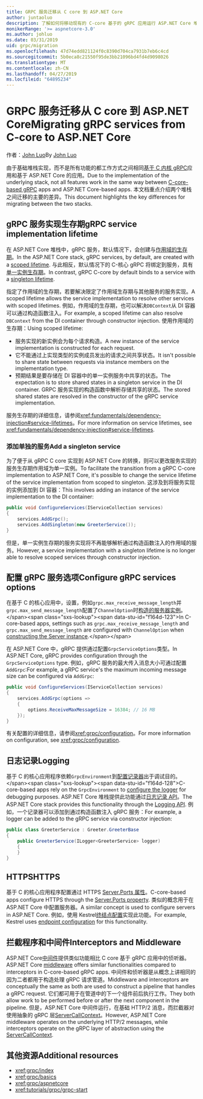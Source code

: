 ```yaml
---
title: GRPC 服务迁移从 C core 到 ASP.NET Core
author: juntaoluo
description: 了解如何将移动现有的 C-core 基于的 gRPC 应用运行 ASP.NET Core 堆栈顶部。
monikerRange: '>= aspnetcore-3.0'
ms.author: johluo
ms.date: 03/31/2019
uid: grpc/migration
ms.openlocfilehash: 47d74edd821124f0c8390d704ca7931b7eb6c4cd
ms.sourcegitcommit: 5b0eca8c21550f95de3bb21096bd4fd4d9098026
ms.translationtype: MT
ms.contentlocale: zh-CN
ms.lasthandoff: 04/27/2019
ms.locfileid: "64895234"
---
```

# <a name="migrating-grpc-services-from-c-core-to-aspnet-core"></a><span data-ttu-id="f164d-103">GRPC 服务迁移从 C core 到 ASP.NET Core</span><span class="sxs-lookup"><span data-stu-id="f164d-103">Migrating gRPC services from C-core to ASP.NET Core</span></span>

<span data-ttu-id="f164d-104">作者：[John Luo](https://github.com/juntaoluo)</span><span class="sxs-lookup"><span data-stu-id="f164d-104">By [John Luo](https://github.com/juntaoluo)</span></span>

<span data-ttu-id="f164d-105">由于基础堆栈实现，而不是所有功能的都工作方式之间相同[基于 C 内核 gRPC](https://grpc.io/blog/grpc-stacks)应用和基于 ASP.NET Core 的应用。</span><span class="sxs-lookup"><span data-stu-id="f164d-105">Due to the implementation of the underlying stack, not all features work in the same way between [C-core-based gRPC](https://grpc.io/blog/grpc-stacks) apps and ASP.NET Core-based apps.</span></span> <span data-ttu-id="f164d-106">本文档重点介绍两个堆栈之间迁移的主要的差异。</span><span class="sxs-lookup"><span data-stu-id="f164d-106">This document highlights the key differences for migrating between the two stacks.</span></span>

## <a name="grpc-service-implementation-lifetime"></a><span data-ttu-id="f164d-107">gRPC 服务实现生存期</span><span class="sxs-lookup"><span data-stu-id="f164d-107">gRPC service implementation lifetime</span></span>

<span data-ttu-id="f164d-108">在 ASP.NET Core 堆栈中，gRPC 服务，默认情况下，会创建与[作用域的生存期](xref:fundamentals/dependency-injection#service-lifetimes)。</span><span class="sxs-lookup"><span data-stu-id="f164d-108">In the ASP.NET Core stack, gRPC services, by default, are created with a [scoped lifetime](xref:fundamentals/dependency-injection#service-lifetimes).</span></span> <span data-ttu-id="f164d-109">与此相反，默认情况下的 C-核心 gRPC 将绑定到服务，具有[单一实例生存期](xref:fundamentals/dependency-injection#service-lifetimes)。</span><span class="sxs-lookup"><span data-stu-id="f164d-109">In contrast, gRPC C-core by default binds to a service with a [singleton lifetime](xref:fundamentals/dependency-injection#service-lifetimes).</span></span>

<span data-ttu-id="f164d-110">指定了作用域的生存期，若要解决限定了作用域生存期与其他服务的服务实现。</span><span class="sxs-lookup"><span data-stu-id="f164d-110">A scoped lifetime allows the service implementation to resolve other services with scoped lifetimes.</span></span> <span data-ttu-id="f164d-111">例如，作用域的生存期，也可以解决`DBContext`从 DI 容器可以通过构造函数注入。</span><span class="sxs-lookup"><span data-stu-id="f164d-111">For example, a scoped lifetime can also resolve `DBContext` from the DI container through constructor injection.</span></span> <span data-ttu-id="f164d-112">使用作用域的生存期：</span><span class="sxs-lookup"><span data-stu-id="f164d-112">Using scoped lifetime:</span></span>

* <span data-ttu-id="f164d-113">服务实现的新实例会为每个请求构造。</span><span class="sxs-lookup"><span data-stu-id="f164d-113">A new instance of the service implementation is constructed for each request.</span></span>
* <span data-ttu-id="f164d-114">它不能通过上实现类型的实例成员发出的请求之间共享状态。</span><span class="sxs-lookup"><span data-stu-id="f164d-114">It isn't possible to share state between requests via instance members on the implementation type.</span></span>
* <span data-ttu-id="f164d-115">预期结果是要存储在 DI 容器中的单一实例服务中共享的状态。</span><span class="sxs-lookup"><span data-stu-id="f164d-115">The expectation is to store shared states in a singleton service in the DI container.</span></span> <span data-ttu-id="f164d-116">GRPC 服务实现的构造函数中解析存储共享的状态。</span><span class="sxs-lookup"><span data-stu-id="f164d-116">The stored shared states are resolved in the constructor of the gRPC service implementation.</span></span>

<span data-ttu-id="f164d-117">服务生存期的详细信息，请参阅<xref:fundamentals/dependency-injection#service-lifetimes>。</span><span class="sxs-lookup"><span data-stu-id="f164d-117">For more information on service lifetimes, see <xref:fundamentals/dependency-injection#service-lifetimes>.</span></span>

### <a name="add-a-singleton-service"></a><span data-ttu-id="f164d-118">添加单独的服务</span><span class="sxs-lookup"><span data-stu-id="f164d-118">Add a singleton service</span></span>

<span data-ttu-id="f164d-119">为了便于从 gRPC C core 实现到 ASP.NET Core 的转换，则可以更改服务实现的服务生存期作用域为单一实例。</span><span class="sxs-lookup"><span data-stu-id="f164d-119">To facilitate the transition from a gRPC C-core implementation to ASP.NET Core, it's possible to change the service lifetime of the service implementation from scoped to singleton.</span></span> <span data-ttu-id="f164d-120">这涉及到将服务实现的实例添加到 DI 容器：</span><span class="sxs-lookup"><span data-stu-id="f164d-120">This involves adding an instance of the service implementation to the DI container:</span></span>

```csharp
public void ConfigureServices(IServiceCollection services)
{
    services.AddGrpc();
    services.AddSingleton(new GreeterService());
}
```

<span data-ttu-id="f164d-121">但是，单一实例生存期的服务实现将不再能够解析通过构造函数注入的作用域的服务。</span><span class="sxs-lookup"><span data-stu-id="f164d-121">However, a service implementation with a singleton lifetime is no longer able to resolve scoped services through constructor injection.</span></span>

## <a name="configure-grpc-services-options"></a><span data-ttu-id="f164d-122">配置 gRPC 服务选项</span><span class="sxs-lookup"><span data-stu-id="f164d-122">Configure gRPC services options</span></span>

<span data-ttu-id="f164d-123">在基于 C 的核心应用中，设置，例如`grpc.max_receive_message_length`并`grpc.max_send_message_length`配置了`ChannelOption`时[构造的服务器实例](https://grpc.io/grpc/csharp/api/Grpc.Core.Server.html#Grpc_Core_Server__ctor_System_Collections_Generic_IEnumerable_Grpc_Core_ChannelOption__)。</span><span class="sxs-lookup"><span data-stu-id="f164d-123">In C-core-based apps, settings such as `grpc.max_receive_message_length` and `grpc.max_send_message_length` are configured with `ChannelOption` when [constructing the Server instance](https://grpc.io/grpc/csharp/api/Grpc.Core.Server.html#Grpc_Core_Server__ctor_System_Collections_Generic_IEnumerable_Grpc_Core_ChannelOption__).</span></span>

<span data-ttu-id="f164d-124">在 ASP.NET Core 中，gRPC 提供通过配置`GrpcServiceOptions`类型。</span><span class="sxs-lookup"><span data-stu-id="f164d-124">In ASP.NET Core, gRPC provides configuration through the `GrpcServiceOptions` type.</span></span> <span data-ttu-id="f164d-125">例如，gRPC 服务的最大传入消息大小可通过配置`AddGrpc`:</span><span class="sxs-lookup"><span data-stu-id="f164d-125">For example, a gRPC service's the maximum incoming message size can be configured via `AddGrpc`:</span></span>

```csharp
public void ConfigureServices(IServiceCollection services)
{
    services.AddGrpc(options =>
    {
        options.ReceiveMaxMessageSize = 16384; // 16 MB
    });
}
```

<span data-ttu-id="f164d-126">有关配置的详细信息，请参阅<xref:grpc/configuration>。</span><span class="sxs-lookup"><span data-stu-id="f164d-126">For more information on configuration, see <xref:grpc/configuration>.</span></span>

## <a name="logging"></a><span data-ttu-id="f164d-127">日志记录</span><span class="sxs-lookup"><span data-stu-id="f164d-127">Logging</span></span>

<span data-ttu-id="f164d-128">基于 C 的核心应用程序依赖`GrpcEnvironment`到[配置记录器](https://grpc.io/grpc/csharp/api/Grpc.Core.GrpcEnvironment.html?q=size#Grpc_Core_GrpcEnvironment_SetLogger_Grpc_Core_Logging_ILogger_)出于调试目的。</span><span class="sxs-lookup"><span data-stu-id="f164d-128">C-core-based apps rely on the `GrpcEnvironment` to [configure the logger](https://grpc.io/grpc/csharp/api/Grpc.Core.GrpcEnvironment.html?q=size#Grpc_Core_GrpcEnvironment_SetLogger_Grpc_Core_Logging_ILogger_) for debugging purposes.</span></span> <span data-ttu-id="f164d-129">ASP.NET Core 堆栈提供此功能通过[日志记录 API](xref:fundamentals/logging/index)。</span><span class="sxs-lookup"><span data-stu-id="f164d-129">The ASP.NET Core stack provides this functionality through the [Logging API](xref:fundamentals/logging/index).</span></span> <span data-ttu-id="f164d-130">例如，一个记录器可以添加到通过构造函数注入 gRPC 服务：</span><span class="sxs-lookup"><span data-stu-id="f164d-130">For example, a logger can be added to the gRPC service via constructor injection:</span></span>

```csharp
public class GreeterService : Greeter.GreeterBase
{
    public GreeterService(ILogger<GreeterService> logger)
    {
    }
}
```

## <a name="https"></a><span data-ttu-id="f164d-131">HTTPS</span><span class="sxs-lookup"><span data-stu-id="f164d-131">HTTPS</span></span>

<span data-ttu-id="f164d-132">基于 C 的核心应用程序配置通过 HTTPS [Server.Ports 属性](https://grpc.io/grpc/csharp/api/Grpc.Core.Server.html#Grpc_Core_Server_Ports)。</span><span class="sxs-lookup"><span data-stu-id="f164d-132">C-core-based apps configure HTTPS through the [Server.Ports property](https://grpc.io/grpc/csharp/api/Grpc.Core.Server.html#Grpc_Core_Server_Ports).</span></span> <span data-ttu-id="f164d-133">类似的概念用于在 ASP.NET Core 中配置服务器。</span><span class="sxs-lookup"><span data-stu-id="f164d-133">A similar concept is used to configure servers in ASP.NET Core.</span></span> <span data-ttu-id="f164d-134">例如，使用 Kestrel[终结点配置](xref:fundamentals/servers/kestrel#endpoint-configuration)实现此功能。</span><span class="sxs-lookup"><span data-stu-id="f164d-134">For example, Kestrel uses [endpoint configuration](xref:fundamentals/servers/kestrel#endpoint-configuration) for this functionality.</span></span>

## <a name="interceptors-and-middleware"></a><span data-ttu-id="f164d-135">拦截程序和中间件</span><span class="sxs-lookup"><span data-stu-id="f164d-135">Interceptors and Middleware</span></span>

<span data-ttu-id="f164d-136">ASP.NET Core[中间件](xref:fundamentals/middleware/index)提供类似功能相比 C core 基于 gRPC 应用中的侦听器。</span><span class="sxs-lookup"><span data-stu-id="f164d-136">ASP.NET Core [middleware](xref:fundamentals/middleware/index) offers similar functionalities compared to interceptors in C-core-based gRPC apps.</span></span> <span data-ttu-id="f164d-137">中间件和侦听器是从概念上讲相同的因为二者都用于构造处理 gRPC 请求管道。</span><span class="sxs-lookup"><span data-stu-id="f164d-137">Middleware and interceptors are conceptually the same as both are used to construct a pipeline that handles a gRPC request.</span></span> <span data-ttu-id="f164d-138">它们都可用于在管道中的下一个组件前后执行工作。</span><span class="sxs-lookup"><span data-stu-id="f164d-138">They both allow work to be performed before or after the next component in the pipeline.</span></span> <span data-ttu-id="f164d-139">但是，ASP.NET Core 中间件运行，在基础 HTTP/2 消息，而拦截器对使用抽象的 gRPC 层[ServerCallContext](https://grpc.io/grpc/csharp/api/Grpc.Core.ServerCallContext.html)。</span><span class="sxs-lookup"><span data-stu-id="f164d-139">However, ASP.NET Core middleware operates on the underlying HTTP/2 messages, while interceptors operate on the gRPC layer of abstraction using the [ServerCallContext](https://grpc.io/grpc/csharp/api/Grpc.Core.ServerCallContext.html).</span></span>

## <a name="additional-resources"></a><span data-ttu-id="f164d-140">其他资源</span><span class="sxs-lookup"><span data-stu-id="f164d-140">Additional resources</span></span>

* <xref:grpc/index>
* <xref:grpc/basics>
* <xref:grpc/aspnetcore>
* <xref:tutorials/grpc/grpc-start>
